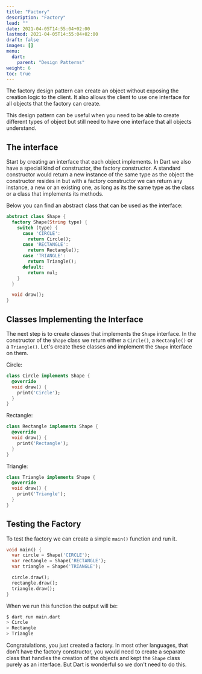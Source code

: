 ```yaml
---
title: "Factory"
description: "Factory"
lead: ""
date: 2021-04-05T14:55:04+02:00
lastmod: 2021-04-05T14:55:04+02:00
draft: false
images: []
menu: 
  dart:
    parent: "Design Patterns"
weight: 6
toc: true
---
```


The factory design pattern can create an object without exposing the creation logic to the client. It also allows the client to use one interface for all objects that the factory can create. 

This design pattern can be useful when you need to be able to create different types of object but still need to have one interface that all objects understand.

## The interface

Start by creating an interface that each object implements. In Dart we also have a special kind of constructor, the factory constructor. A standard constructor would return a new instance of the same type as the object the constructor resides in but with a factory constructor we can return any instance, a new or an existing one, as long as its the same type as the class or a class that implements its methods.

Below you can find an abstract class that can be used as the interface:

```dart
abstract class Shape {
  factory Shape(String type) {
    switch (type) {
      case 'CIRCLE':
        return Circle();
      case 'RECTANGLE':
        return Rectangle();
      case 'TRIANGLE':
        return Triangle();
      default:
        return nul;
    }
  }

  void draw();
}
```

## Classes Implementing the Interface

The next step is to create classes that implements the `Shape` interface. In the constructor of the `Shape` class we return either a `Circle()`, a `Rectangle()` or a `Triangle()`. Let's create these classes and implement the `Shape` interface on them.

Circle:

```dart
class Circle implements Shape {
  @override
  void draw() {
    print('Circle');
  }
}
```

Rectangle:

```dart
class Rectangle implements Shape {
  @override
  void draw() {
    print('Rectangle');
  }
}
```

Triangle:

```dart
class Triangle implements Shape {
  @override
  void draw() {
    print('Triangle');
  }
}
```

## Testing the Factory

To test the factory we can create a simple `main()` function and run it.

```dart
void main() {
  var circle = Shape('CIRCLE');
  var rectangle = Shape('RECTANGLE');
  var triangle = Shape('TRIANGLE');

  circle.draw();
  rectangle.draw();
  triangle.draw();
}
```

When we run this function the output will be:

```sh
$ dart run main.dart
> Circle
> Rectangle
> Triangle
```

Congratulations, you just created a factory. In most other languages, that don't have the factory constructor, you would need to create a separate class that handles the creation of the objects and kept the `Shape` class purely as an interface. But Dart is wonderful so we don't need to do this.
